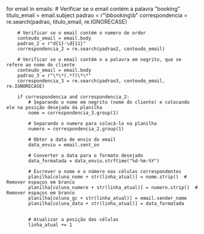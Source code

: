  for email in emails:
        # Verificar se o email contém a palavra "booking"
        titulo_email = email.subject
        padrao = r"\bbooking\b"
        correspondencia = re.search(padrao, titulo_email, re.IGNORECASE)    

        # Verificar se o email contém o numero de order
        conteudo_email = email.body
        padrao_2 = r"d{1}-\d{11}"
        correspondencia_2 = re.search(padrao2, conteudo_email)  

        # Verificar se o email contém o a palavra em negrito, que se refere ao nome do cliente
        conteudo_email = email.body
        padrao_3 = r"\*\*(.*?)\*\*"
        correspondencia_3 = re.search(padrao3, conteudo_email, re.IGNORECASE)  

        if correspondencia and correspondencia_2:
            # Separando o nome em negrito (nome do cliente) e colocando ele na posição desejada da planilha
            nome = correspondencia_3.group(1)

            # Separando o numero para colocá-lo na planilha
            numero = correspondencia_2.group(1)

            # Obter a data de envio do email
            data_envio = email.sent_on

            # Converter a data para o formato desejado
            data_formatada = data_envio.strftime("%d-%m-%Y")

            # Escrever o nome e o número nas células correspondentes
            planilha[coluna_nome + str(linha_atual)] = nome.strip()  # Remover espaços em branco            
            planilha[coluna_numero + str(linha_atual)] = numero.strip()  # Remover espaços em branco
            planilha[coluna_gc + str(linha_atual)] = email.sender_name
            planilha[coluna_data + str(linha_atual)] = data_formatada


            # Atualizar a posição das células
            linha_atual += 1
